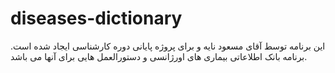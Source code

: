 diseases-dictionary
===================

این برنامه توسط آقای مسعود نایه و برای پروژه پایانی دوره کارشناسی ایجاد شده است.
برنامه بانک اطلاعاتی بیماری های اورژانسی و دستورالعمل هایی برای آنها می باشد.
